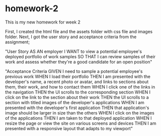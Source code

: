 # homework-2
This is my new homework for week 2

First, I created the html file and the assets folder with css file and images folder.
Next, I got the user story and acceptance criteria from the assignment;

"User Story
AS AN employer
I WANT to view a potential employee's deployed portfolio of work samples
SO THAT I can review samples of their work and assess whether they're a good candidate for an open position"

"Acceptance Criteria
GIVEN I need to sample a potential employee's previous work
WHEN I load their portfolio
THEN I am presented with the developer's name, a recent photo or avatar, and links to sections about them, their work, and how to contact them
WHEN I click one of the links in the navigation
THEN the UI scrolls to the corresponding section
WHEN I click on the link to the section about their work
THEN the UI scrolls to a section with titled images of the developer's applications
WHEN I am presented with the developer's first application
THEN that application's image should be larger in size than the others
WHEN I click on the images of the applications
THEN I am taken to that deployed application
WHEN I resize the page or view the site on various screens and devices
THEN I am presented with a responsive layout that adapts to my viewport"

